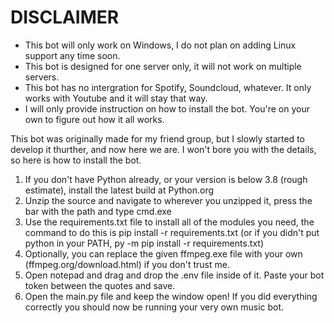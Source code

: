 # DISCLAIMER
- This bot will only work on Windows, I do not plan on adding Linux support any time soon.
- This bot is designed for one server only, it will not work on multiple servers.
- This bot has no intergration for Spotify, Soundcloud, whatever. It only works with Youtube and it will stay that way.
- I will only provide instruction on how to install the bot. You're on your own to figure out how it all works.

This bot was originally made for my friend group, but I slowly started to develop it thurther, and now here we are.
I won't bore you with the details, so here is how to install the bot.

1. If you don't have Python already, or your version is below 3.8 (rough estimate), install the latest build at Python.org
2. Unzip the source and navigate to wherever you unzipped it, press the bar with the path and type cmd.exe
3. Use the requirements.txt file to install all of the modules you need, the command to do this is pip install -r requirements.txt (or if you didn't put python in your PATH, py -m pip install -r requirements.txt)
4. Optionally, you can replace the given ffmpeg.exe file with your own (ffmpeg.org/download.html) if you don't trust me.
5. Open notepad and drag and drop the .env file inside of it. Paste your bot token between the quotes and save.
6. Open the main.py file and keep the window open! If you did everything correctly you should now be running your very own music bot.
